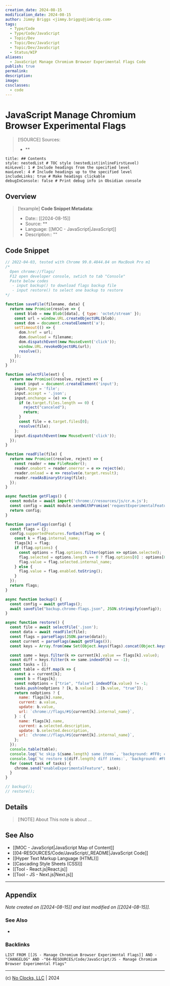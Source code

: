 ```yaml
---
creation_date: 2024-08-15
modification_date: 2024-08-15
author: Jimmy Briggs <jimmy.briggs@jimbrig.com>
tags:
  - Type/Code
  - Type/Code/JavaScript
  - Topic/Dev
  - Topic/Dev/JavaScript
  - Topic/Dev/JavaScript
  - Status/WIP
aliases:
  - JavaScript Manage Chromium Browser Experimental Flags Code
publish: true
permalink:
description:
image:
cssclasses:
  - code
---
```


# JavaScript Manage Chromium Browser Experimental Flags

> [!SOURCE] Sources:
> - **

```table-of-contents
title: ## Contents 
style: nestedList # TOC style (nestedList|inlineFirstLevel)
minLevel: 1 # Include headings from the specified level
maxLevel: 4 # Include headings up to the specified level
includeLinks: true # Make headings clickable
debugInConsole: false # Print debug info in Obsidian console
```

## Overview

> [!example] **Code Snippet Metadata**:
> - Date:: [[2024-08-15]]
> - Source: **
> - Language: [[MOC - JavaScript|JavaScript]]
> - Description:: ""

## Code Snippet

```javascript
// 2022-04-03, tested with Chrome 99.0.4844.84 on MacBook Pro m1
/*
  Open chrome://flags/
  F12 open developer console, swtich to tab "Console"
  Paste below codes
   - input backup() to download flags backup file
   - input restore() to select one backup to restore
*/

function saveFile(filename, data) {
  return new Promise(resolve => {
    const blob = new Blob([data], { type: 'octet/stream' });
    const url = window.URL.createObjectURL(blob);
    const dom = document.createElement('a');
    setTimeout(() => {
      dom.href = url;
      dom.download = filename;
      dom.dispatchEvent(new MouseEvent('click'));
      window.URL.revokeObjectURL(url);
      resolve();
    });
  });
}

function selectFile(ext) {
  return new Promise((resolve, reject) => {
    const input = document.createElement('input');
    input.type = 'file';
    input.accept = '.json';
    input.onchange = (e) => {
      if (e.target.files.length == 0) {
        reject("canceled");
        return;
      }
      const file = e.target.files[0];
      resolve(file);
    };
    input.dispatchEvent(new MouseEvent('click'));
  });
}

function readFile(file) {
  return new Promise((resolve, reject) => {
    const reader = new FileReader();
    reader.onabort = reader.onerror = e => reject(e);
    reader.onload = e => resolve(e.target.result);
    reader.readAsBinaryString(file);
  });
}

async function getFlags() {
  const module = await import('chrome://resources/js/cr.m.js');
  const config = await module.sendWithPromise('requestExperimentalFeatures');
  return config;
}

function parseFlags(config) {
  const flags = {};
  config.supportedFeatures.forEach(flag => {
    const k = flag.internal_name;
    flags[k] = flag;
    if (flag.options) {
      const options = flag.options.filter(option => option.selected);
      flag.selected = options.length == 0 ? flag.options[0] : options[0];
      flag.value = flag.selected.internal_name;
    } else {
      flag.value = flag.enabled.toString();
    }
  });
  return flags;
}

async function backup() {
  const config = await getFlags();
  await saveFile("backup.chrome-flags.json", JSON.stringify(config));
}

async function restore() {
  const file = await selectFile('.json');
  const data = await readFile(file);
  const flags = parseFlags(JSON.parse(data));
  const current = parseFlags(await getFlags());
  const keys = Array.from(new Set(Object.keys(flags).concat(Object.keys(current))));

  const same = keys.filter(k => current[k].value == flags[k].value);
  const diff = keys.filter(k => same.indexOf(k) == -1);
  const tasks = [];
  const table = diff.map(k => {
    const a = current[k];
    const b = flags[k];
    const noOptions = ["trie", "false"].indexOf(a.value) != -1;
    tasks.push(noOptions ? [k, b.value] : [b.value, "true"]);
    return noOptions ? {
      name: flags[k].name,
      current: a.value,
      update: b.value,
      url: `chrome://flags/#${current[k].internal_name}`,
    } : {
      name: flags[k].name,
      current: a.selected.description,
      update: b.selected.description,
      url: `chrome://flags/#${current[k].internal_name}`,
    };
  });
  console.table(table);
  console.log(`%c skip ${same.length} same items`, 'background: #FF0; color: #202124');
  console.log(`%c restore ${diff.length} diff items:`, 'background: #FF0; color: #202124');
  for (const task of tasks) {
    chrome.send("enableExperimentalFeature", task);
  }
}

// backup();
// restore();
```

## Details

> [!NOTE] About
> This note is about ...

## See Also

- [[MOC - JavaScript|JavaScript Map of Content]]
- [[04-RESOURCES/Code/JavaScript/_README|JavaScript Code]]
- [[Hyper Text Markup Language (HTML)]]
- [[Cascading Style Sheets (CSS)]]
- [[Tool - React.js|React.js]]
- [[Tool - JS - Next.js|Next.js]]

***

## Appendix

*Note created on [[2024-08-15]] and last modified on [[2024-08-15]].*

### See Also

- 

### Backlinks

```dataview
LIST FROM [[JS - Manage Chromium Browser Experimental Flags]] AND -"CHANGELOG" AND -"04-RESOURCES/Code/JavaScript/JS - Manage Chromium Browser Experimental Flags"
```

***

(c) [No Clocks, LLC](https://github.com/noclocks) | 2024